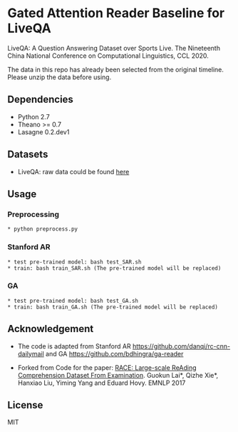 # Gated Attention Reader Baseline for LiveQA

LiveQA: A Question Answering Dataset over Sports Live. The Nineteenth China National Conference on Computational Linguistics, CCL 2020.

The data in this repo has already been selected from the original timeline. Please unzip the data before using.



## Dependencies
* Python 2.7
* Theano >= 0.7
* Lasagne 0.2.dev1

## Datasets
* LiveQA:
raw data could be found [here](https://github.com/PKU-TANGENT/LiveQA)

## Usage
### Preprocessing
    * python preprocess.py

### Stanford AR
    * test pre-trained model: bash test_SAR.sh
    * train: bash train_SAR.sh (The pre-trained model will be replaced)

### GA
    * test pre-trained model: bash test_GA.sh
    * train: bash train_GA.sh (The pre-trained model will be replaced)


## Acknowledgement
* The code is adapted from Stanford AR https://github.com/danqi/rc-cnn-dailymail and GA https://github.com/bdhingra/ga-reader

* Forked from Code for the paper: [RACE: Large-scale ReAding Comprehension Dataset From Examination](https://arxiv.org/pdf/1704.04683.pdf). Guokun Lai*, Qizhe Xie*, Hanxiao Liu, Yiming Yang and Eduard Hovy. EMNLP 2017


## License
MIT
